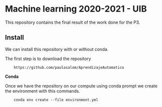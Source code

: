 # Machine learning  2020-2021 - UIB 

This repository contains the final result of the work done for the P3. 

## Install

We can install this repository with or without conda.

The first step is to download the repository
```
    https://github.com/paulasalom/AprendizajeAutomatico
```

**Conda**

Once we have the repository on our compute using conda prompt we create the 
environment with this commands.
```
    conda env create --file environment.yml
```
